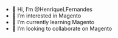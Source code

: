 - 👋 Hi, I’m @HenriqueLFernandes
- 👀 I’m interested in Magento
- 🌱 I’m currently learning Magento
- 💞️ I’m looking to collaborate on Magento

<!---
HenriqueLFernandes/HenriqueLFernandes is a ✨ special ✨ repository because its `README.md` (this file) appears on your GitHub profile.
You can click the Preview link to take a look at your changes.
--->
